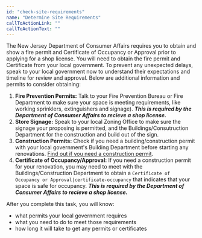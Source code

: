 ```yaml
---
id: "check-site-requirements"
name: "Determine Site Requirements"
callToActionLink: ""
callToActionText: ""
---
```


The New Jersey Department of Consumer Affairs requires you to obtain and show a fire permit and Certificate of Occupancy or Approval prior to applying for a shop license. You will need to obtain the fire permit and Certificate from your local government. To prevent any unexpected delays, speak to your local government now to understand their expectations and timeline for review and approval. Below are additional information and permits to consider obtaining:
        
1. **Fire Prevention Permits:** Talk to your Fire Prevention Bureau or Fire Department to make sure your space is meeting requirements, like working sprinklers, extinguishers and signage). **_This is required by the Department of Consumer Affairs to recieve a shop license._**
2. **Store Signage:** Speak to your local Zoning Office to make sure the signage your proposing is permitted, and the Buildings/Consutruction Department for the construction and build out of the sign.
3. **Construction Permits:** Check if you need a building/construction permit with your local government's Building Department before starting any renovations. [Find out if you need a construction permit](https://business.nj.gov/pages/building-permits-and-inspections).
4. **Certificate of Occupancy/Approval:** If you need a construction permit for your renovation, you may need to meet with the Buildings/Construction Department to obtain a `Certificate of Occupancy or Approval|certificate-occupancy` that indicates that your space is safe for occupancy. **_This is required by the Department of Consumer Affairs to recieve a shop license._**
       
After you complete this task, you will know:
- what permits your local government requires
- what you need to do to meet those requirements
- how long it will take to get any permits or certificates
